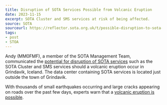 ```yaml
---
title: Disruption of SOTA Services Possible from Volcanic Eruption
date: 2023-11-15
excerpt: SOTA Cluster and SMS services at risk of being affected.
source: SOTA
sourceurl: https://reflector.sota.org.uk/t/possible-disruption-to-sota-cluster-and-sms-services/33805
tags:
- post
- STOA
---
```

Andy (MM0FMF), a member of the SOTA Management Team, communicated the [potential for disruption of SOTA services](https://reflector.sota.org.uk/t/possible-disruption-to-sota-cluster-and-sms-services/33805) such as the SOTA Cluster and SMS services should a volcanic eruption occur in Grindavik, Iceland. The data center containing SOTA services is located just outside the town of Grindavik.

With thousands of small earthquakes occurring and large cracks appearing on roads over the past few days, experts warn that a [volcanic eruption is possible](https://www.independent.co.uk/news/world/europe/iceland-volcano-eruption-2023-earthquakes-grindavik-b2447970.html). 
